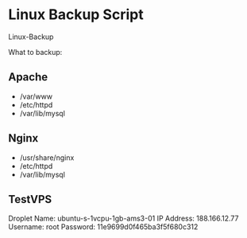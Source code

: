 # Linux Backup Script
Linux-Backup

What to backup:

## Apache

- /var/www
- /etc/httpd
- /var/lib/mysql

## Nginx

- /usr/share/nginx
- /etc/httpd
- /var/lib/mysql

## TestVPS
Droplet Name: ubuntu-s-1vcpu-1gb-ams3-01
IP Address: 188.166.12.77
Username: root
Password: 11e9699d0f465ba3f5f680c312
